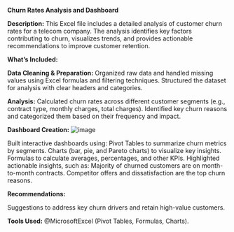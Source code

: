 **Churn Rates Analysis and Dashboard**

**Description:**
This Excel file includes a detailed analysis of customer churn rates for a telecom company. The analysis identifies key factors contributing to churn, visualizes trends, and provides actionable recommendations to improve customer retention.

**What’s Included:**

**Data Cleaning & Preparation:**
Organized raw data and handled missing values using Excel formulas and filtering techniques.
Structured the dataset for analysis with clear headers and categories.

**Analysis:**
Calculated churn rates across different customer segments (e.g., contract type, monthly charges, total charges).
Identified key churn reasons and categorized them based on their frequency and impact.

**Dashboard Creation:**
![image](https://github.com/user-attachments/assets/92fd7c45-a91c-4ccc-81ed-21227f7fe6bc)

Built interactive dashboards using:
Pivot Tables to summarize churn metrics by segments.
Charts (bar, pie, and Pareto charts) to visualize key insights.
Formulas to calculate averages, percentages, and other KPIs.
Highlighted actionable insights, such as:
Majority of churned customers are on month-to-month contracts.
Competitor offers and dissatisfaction are the top churn reasons.

**Recommendations:**

Suggestions to address key churn drivers and retain high-value customers.

**Tools Used:**
@MicrosoftExcel (Pivot Tables, Formulas, Charts).

